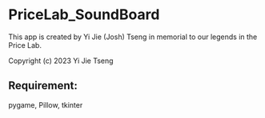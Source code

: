 # PriceLab_SoundBoard

This app is created by Yi Jie (Josh) Tseng in memorial to our legends in the Price Lab.

Copyright (c) 2023 Yi Jie Tseng

## Requirement:
pygame, Pillow, tkinter
